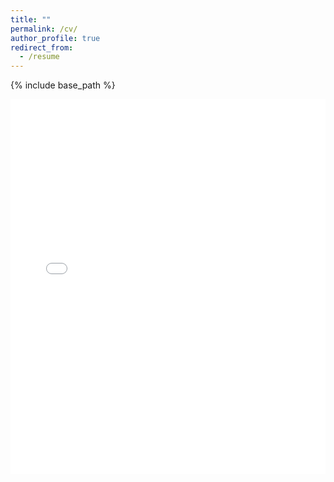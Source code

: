 ```yaml
---
title: ""
permalink: /cv/
author_profile: true
redirect_from:
  - /resume
---
```


{% include base_path %}


<embed src="files/Curriculum_Vitae.pdf" type="application/pdf" width="100%" height="600px" />


